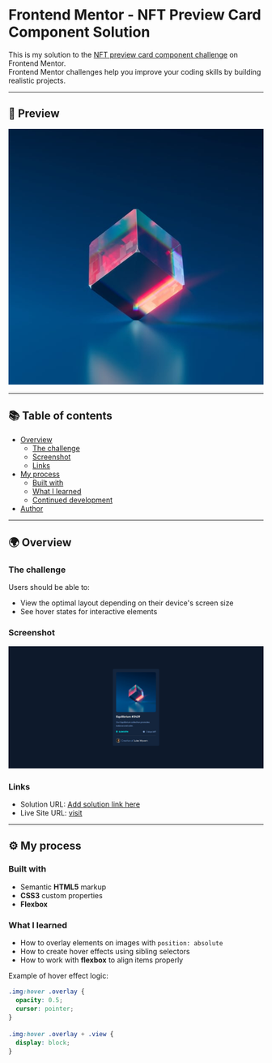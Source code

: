 # Frontend Mentor - NFT Preview Card Component Solution

This is my solution to the [NFT preview card component challenge](https://www.frontendmentor.io/challenges/nft-preview-card-component-SbdUL_w0U) on Frontend Mentor.  
Frontend Mentor challenges help you improve your coding skills by building realistic projects.  

---

## 📸 Preview

![Design preview for the NFT preview card component coding challenge](./images/image-equilibrium.jpg)

---

## 📚 Table of contents

- [Overview](#overview)
  - [The challenge](#the-challenge)
  - [Screenshot](#screenshot)
  - [Links](#links)
- [My process](#my-process)
  - [Built with](#built-with)
  - [What I learned](#what-i-learned)
  - [Continued development](#continued-development)
- [Author](#author)

---

## 🌍 Overview

### The challenge
Users should be able to:

- View the optimal layout depending on their device's screen size  
- See hover states for interactive elements  

### Screenshot 

![NFT Preview Card Screenshot](./images/Output.png)

### Links

- Solution URL: [Add solution link here](https://www.frontendmentor.io/)  
- Live Site URL: [visit](https://shimanto-codes.github.io/NFT-preview-card-component/)  

---

## ⚙️ My process

### Built with

- Semantic **HTML5** markup  
- **CSS3** custom properties  
- **Flexbox**  

### What I learned

- How to overlay elements on images with `position: absolute`  
- How to create hover effects using sibling selectors  
- How to work with **flexbox** to align items properly  

Example of hover effect logic:

```css
.img:hover .overlay {
  opacity: 0.5;
  cursor: pointer;
}

.img:hover .overlay + .view {
  display: block;
}
